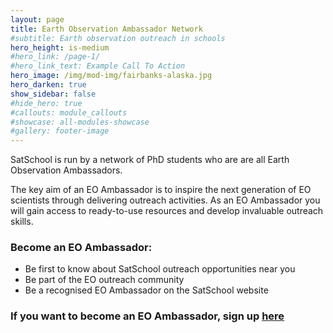 ```yaml
---
layout: page
title: Earth Observation Ambassador Network
#subtitle: Earth observation outreach in schools
hero_height: is-medium
#hero_link: /page-1/
#hero_link_text: Example Call To Action
hero_image: /img/mod-img/fairbanks-alaska.jpg
hero_darken: true
show_sidebar: false
#hide_hero: true
#callouts: module_callouts
#showcase: all-modules-showcase
#gallery: footer-image
---
```

SatSchool is run by a network of PhD students who are are all Earth Observation Ambassadors.

The key aim of an EO Ambassador is to inspire the next generation of EO scientists through delivering outreach activities. As an EO Ambassador you will gain access to ready-to-use resources and develop invaluable outreach skills.

### Become an EO Ambassador:
- Be first to know about SatSchool outreach opportunities near you
- Be part of the EO outreach community
- Be a recognised EO Ambassador on the SatSchool website

### If you want to become an EO Ambassador, sign up [here](https://docs.google.com/forms/d/e/1FAIpQLSeY4sGm8cEBrWoI7_UNyiK8bjN9OssUh7SzYXCtZPyS5KJdkA/viewform)

<br/><br/><br/><br/><br/>
